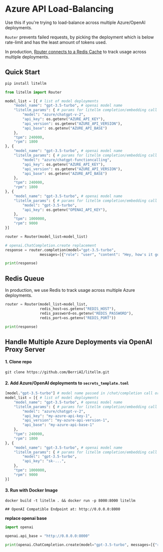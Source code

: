 # Azure API Load-Balancing

Use this if you're trying to load-balance across multiple Azure/OpenAI deployments. 

`Router` prevents failed requests, by picking the deployment which is below rate-limit and has the least amount of tokens used. 

In production, [Router connects to a Redis Cache](#redis-queue) to track usage across multiple deployments.

## Quick Start

```python
pip install litellm
```

```python
from litellm import Router

model_list = [{ # list of model deployments 
	"model_name": "gpt-3.5-turbo", # openai model name 
	"litellm_params": { # params for litellm completion/embedding call 
		"model": "azure/chatgpt-v-2", 
		"api_key": os.getenv("AZURE_API_KEY"),
		"api_version": os.getenv("AZURE_API_VERSION"),
		"api_base": os.getenv("AZURE_API_BASE")
	},
	"tpm": 240000,
	"rpm": 1800
}, {
    "model_name": "gpt-3.5-turbo", # openai model name 
	"litellm_params": { # params for litellm completion/embedding call 
		"model": "azure/chatgpt-functioncalling", 
		"api_key": os.getenv("AZURE_API_KEY"),
		"api_version": os.getenv("AZURE_API_VERSION"),
		"api_base": os.getenv("AZURE_API_BASE")
	},
	"tpm": 240000,
	"rpm": 1800
}, {
    "model_name": "gpt-3.5-turbo", # openai model name 
	"litellm_params": { # params for litellm completion/embedding call 
		"model": "gpt-3.5-turbo", 
		"api_key": os.getenv("OPENAI_API_KEY"),
	},
	"tpm": 1000000,
	"rpm": 9000
}]

router = Router(model_list=model_list)

# openai.ChatCompletion.create replacement
response = router.completion(model="gpt-3.5-turbo", 
				messages=[{"role": "user", "content": "Hey, how's it going?"}]

print(response)
```

## Redis Queue 

In production, we use Redis to track usage across multiple Azure deployments.

```python
router = Router(model_list=model_list, 
                redis_host=os.getenv("REDIS_HOST"), 
                redis_password=os.getenv("REDIS_PASSWORD"), 
                redis_port=os.getenv("REDIS_PORT"))

print(response)
```

## Handle Multiple Azure Deployments via OpenAI Proxy Server

#### 1. Clone repo 
```shell
git clone https://github.com/BerriAI/litellm.git
```

#### 2. Add Azure/OpenAI deployments to `secrets_template.toml`
```python 
[model."gpt-3.5-turbo"] # model name passed in /chat/completion call or `litellm --model gpt-3.5-turbo`
model_list = [{ # list of model deployments 
    "model_name": "gpt-3.5-turbo", # openai model name 
    "litellm_params": { # params for litellm completion/embedding call 
        "model": "azure/chatgpt-v-2", 
        "api_key": "my-azure-api-key-1",
        "api_version": "my-azure-api-version-1",
        "api_base": "my-azure-api-base-1"
    },
    "tpm": 240000,
    "rpm": 1800
}, {
    "model_name": "gpt-3.5-turbo", # openai model name 
    "litellm_params": { # params for litellm completion/embedding call 
        "model": "gpt-3.5-turbo", 
        "api_key": "sk-...",
    },
    "tpm": 1000000,
    "rpm": 9000
}]
```

#### 3. Run with Docker Image
```shell
docker build -t litellm . && docker run -p 8000:8000 litellm

## OpenAI Compatible Endpoint at: http://0.0.0.0:8000
```

**replace openai base**

```python
import openai 

openai.api_base = "http://0.0.0.0:8000"

print(openai.ChatCompletion.create(model="gpt-3.5-turbo", messages=[{"role":"user", "content":"Hey!"}]))
```